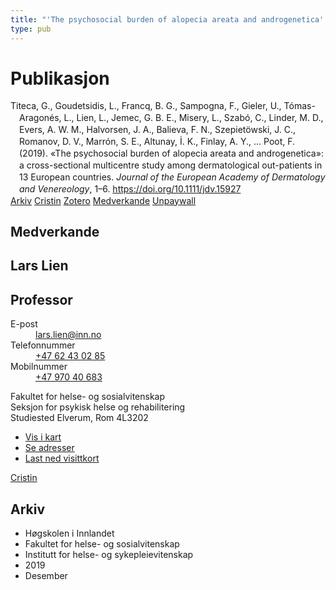 ```yaml
---
title: "'The psychosocial burden of alopecia areata and androgenetica': a cross-sectional multicentre study among dermatological out-patients in 13 European countries"
type: pub
---
```

<h1>Publikasjon</h1>
<article id="csl-bib-container-4JZ3W3BS" class="csl-bib-container">
  <div class="csl-bib-body" style="line-height: 1.35; padding-left: 1em; text-indent:-1em;">
  <div class="csl-entry">Titeca, G., Goudetsidis, L., Francq, B. G., Sampogna, F., Gieler, U., T&#xF3;mas-Aragon&#xE9;s, L., Lien, L., Jemec, G. B. E., Misery, L., Szab&#xF3;, C., Linder, M. D., Evers, A. W. M., Halvorsen, J. A., Balieva, F. N., Szepiet&#xF6;wski, J. C., Romanov, D. V., Marr&#xF3;n, S. E., Altunay, &#x130;. K., Finlay, A. Y., &#x2026; Poot, F. (2019). &#xAB;The psychosocial burden of alopecia areata and androgenetica&#xBB;: a cross-sectional multicentre study among dermatological out-patients in 13 European countries. <i>Journal of the European Academy of Dermatology and Venereology</i>, 1&#x2013;6. <a href="https://doi.org/10.1111/jdv.15927">https://doi.org/10.1111/jdv.15927</a></div>
</div>
  <div class="csl-bib-buttons">
    <a href="#taxonomy-article-4JZ3W3BS" class="csl-bib-button">Arkiv</a>
    <a href="https://app.cristin.no/results/show.jsf?id=1763425" alt="Cristin URL" class="csl-bib-button">Cristin</a>
    <a href="http://zotero.org/groups/5022929/items/4JZ3W3BS" alt="Zotero URL" class="csl-bib-button">Zotero</a>
    <a href="#contributors-article-4JZ3W3BS" class="csl-bib-button">Medverkande</a>
    <a href="https://scholarlypublications.universiteitleiden.nl/access/item%3A3147032/view" class="csl-bib-button">Unpaywall</a>
  </div>
  <div id="csl-bib-meta-container-4JZ3W3BS"></div>
</article>
<div id="csl-bib-meta-4JZ3W3BS" class="csl-bib-meta">
  <article id="contributors-article-4JZ3W3BS" class="contributors-article">
    <h1>Medverkande</h1>
    <div class="personas">
<div class="vrtx-hinn-person-card">
<div class="photo">
<i class="lar la-user-circle missing-person"></i>
</div>
<div class="info">
<hgroup><h1>Lars Lien</h1>
<h2>Professor</h2>
</hgroup><dl>
<dt>E-post</dt>
<dd>
<a href="mailto:lars.lien@inn.no">lars.lien@inn.no</a>
</dd>
<dt>Telefonnummer</dt>
<dd><a href="tel:+4762430285">
+47 62 43 02 85
</a></dd>
<dt>Mobilnummer</dt>
<dd><a href="tel:+4797040683">
+47 970 40 683
</a></dd>
</dl>
<p>
Fakultet for helse- og sosialvitenskap<br>
Seksjon for psykisk helse og rehabilitering<br>
Studiested Elverum,
Rom 4L3202
</p>
<ul class="vrtx-hinn-links">
<li><a href="https://www.google.com/maps?q=60.88177,11.53669">Vis i kart</a></li>
<li><a href="https://www.inn.no/finn-en-ansatt/lars-lien.html#vrtx-hinn-addresses">Se adresser</a></li>
<li><a href="https://www.inn.no/finn-en-ansatt/lars-lien.html?vrtx=vcf">Last ned visittkort</a></li>
</ul>
</div>
</div>
<a href="https://app.cristin.no/persons/show.jsf?id=14287" alt="Cristin URL" class="personas-cristin">Cristin</a>
</div>
  </article>
  <article id="taxonomy-article-4JZ3W3BS" class="taxonomy-article">
    <h1>Arkiv</h1>
    <ul>
      <li>Høgskolen i Innlandet</li>
      <li>Fakultet for helse- og sosialvitenskap</li>
      <li>Institutt for helse- og sykepleievitenskap</li>
      <li>2019</li>
      <li>Desember</li>
    </ul>
  </article>
</div>
